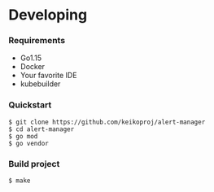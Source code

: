 # Developing


### Requirements
* Go1.15
* Docker
* Your favorite IDE
* kubebuilder

### Quickstart
```
$ git clone https://github.com/keikoproj/alert-manager
$ cd alert-manager
$ go mod
$ go vendor
```


### Build project
```
$ make
```